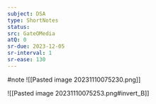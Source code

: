 ```yaml
---
subject: DSA
type: ShortNotes
status: 
src: GateOMedia
atQ: 0
sr-due: 2023-12-05
sr-interval: 1
sr-ease: 130
---
```

#note 
![[Pasted image 20231110075230.png]]

![[Pasted image 20231110075253.png#invert_B]]
